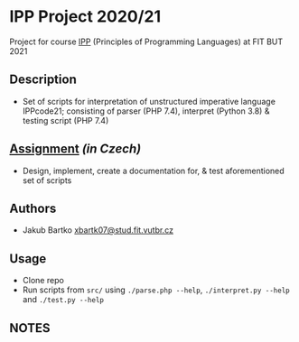 # IPP Project 2020/21
Project for course [IPP](https://www.fit.vut.cz/study/course/14009/.en) (Principles of Programming Languages) at FIT BUT 2021

## Description
- Set of scripts for interpretation of unstructured imperative language IPPcode21; consisting of parser (PHP 7.4), interpret (Python 3.8) & testing script (PHP 7.4)

## [Assignment](https://github.com/bix-1/IPP/blob/master/doc/assignment.pdf) *(in Czech)*
- Design, implement, create a documentation for, & test aforementioned set of scripts

## Authors
- Jakub Bartko xbartk07@stud.fit.vutbr.cz

## Usage
- Clone repo
- Run scripts from `src/` using `./parse.php --help`, `./interpret.py --help` and `./test.py --help`

## NOTES
